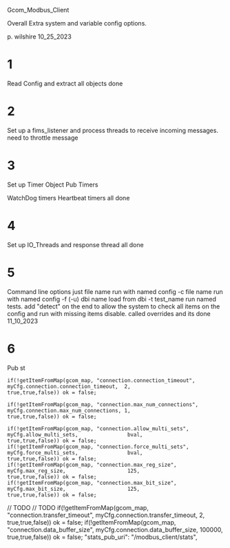 Gcom_Modbus_Client

Overall Extra system and variable config options.



p. wilshire 
10_25_2023




# 1
Read Config and extract all objects 
done



# 2
Set up a fims_listener and process threads to receive incoming messages.
need to throttle message 

# 3
Set up Timer Object 
Pub Timers

WatchDog timers
Heartbeat timers
all done


# 4

Set up 
IO_Threads and response thread
all done


# 5

Command line options
  just file name run with named config
  -c file name run with named config
  -f (-u) dbi name load from dbi
  -t test_name  run named tests.
add "detect" on the end to allow the system to check all items on the config and run with missing items disable.
called overrides and its done 11_10_2023



# 6 
Pub st

    if(!getItemFromMap(gcom_map, "connection.connection_timeout",   myCfg.connection.connection_timeout,  2,               true,true,false)) ok = false;
 
    if(!getItemFromMap(gcom_map, "connection.max_num_connections",  myCfg.connection.max_num_connections, 1,               true,true,false)) ok = false;

    if(!getItemFromMap(gcom_map, "connection.allow_multi_sets",     myCfg.allow_multi_sets,                bval,           true,true,false)) ok = false;
    if(!getItemFromMap(gcom_map, "connection.force_multi_sets",     myCfg.force_multi_sets,                bval,           true,true,false)) ok = false;
    if(!getItemFromMap(gcom_map, "connection.max_reg_size",         myCfg.max_reg_size,                    125,           true,true,false)) ok = false;
    if(!getItemFromMap(gcom_map, "connection.max_bit_size",         myCfg.max_bit_size,                    125,           true,true,false)) ok = false;

// TODO
// TODO
    if(!getItemFromMap(gcom_map, "connection.transfer_timeout",     myCfg.connection.transfer_timeout,  2,                 true,true,false)) ok = false;
    if(!getItemFromMap(gcom_map, "connection.data_buffer_size",     myCfg.connection.data_buffer_size,  100000,            true,true,false)) ok = false;
"stats_pub_uri": "/modbus_client/stats",